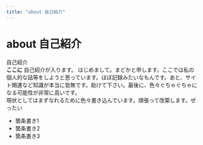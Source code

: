 ```yaml
---
title: "about 自己紹介"
---
```


# about 自己紹介

自己紹介<br>
__ここに__ 自己紹介が入ります。
はじめまして。まどかと申します。ここでは私の個人的な話等をしようと思っています。ほぼ記録みたいなもんです。あと、サイト関連など知識が本当に皆無です。助けて下さい。最後に、色々ぐちゃぐちゃになる可能性が非常に高いです。<br>
現状としてはまずなれるために色々書き込んでいます。頑張って改築します。ぜったい

- 箇条書き1
- 箇条書き2
- 箇条書き3